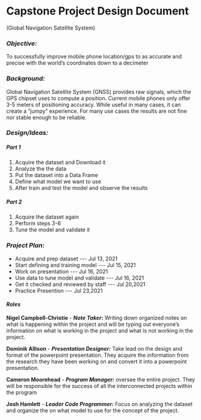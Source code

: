 # Capstone Project Design Document
(Global Navigation Satellite System)
### _Objective:_
To successfully improve mobile phone location/gps to as accurate and precise with the world’s coordinates down to a decimeter

### _Background:_
Global Navigation Satellite System (GNSS) provides raw signals, which the GPS chipset uses to compute a position. Current mobile phones only offer 3-5 meters of positioning accuracy. While useful in many cases, it can create a “jumpy” experience. For many use cases the results are not fine nor stable enough to be reliable.

### _Design/Ideas:_
##### Part 1
1. Acquire the dataset and Download it
2. Analyze the the data
3. Put the dataset into a Data Frame
4. Define what model we want to use 
5. After train and test the model and observe the results

##### Part 2
1. Acquire the dataset again
2. Perform steps 3-6
3. Tune the model and validate it

### _Project Plan:_

- Acquire and prep dataset --- Jul 13, 2021
- Start defining and training model --- Jul 15, 2021
- Work on presentation --- Jul 16, 2021
- Use data to tune model and validate --- Jul 16, 2021	
- Get it checked and reviewed by staff --- Jul 20,2021
- Practice Presention --- Jul 23,2021

#### _Roles_ ####
**Nigel Campbell-Christie** - ***Note Taker:*** Writing down organized notes on what is happening within the project and will be typing out everyone’s information on what is working in the project and what is not working in the project.

**Dominik Allison** - ***Presentation Designer:*** Take lead on the design and format of the powerpoint presentation. They acquire the information from the research they have been working on and convert it into a powerpoint presentation.

**Cameron Moorehead** - ***Program Manager:***  oversee the entire project. They will be responsible for the success of all the interconnected projects within the program

**Josh Hamlett** - ***Leader Code Programmer:*** Focus on analyzing the dataset and organize the on what model to use for the concept of the project.
